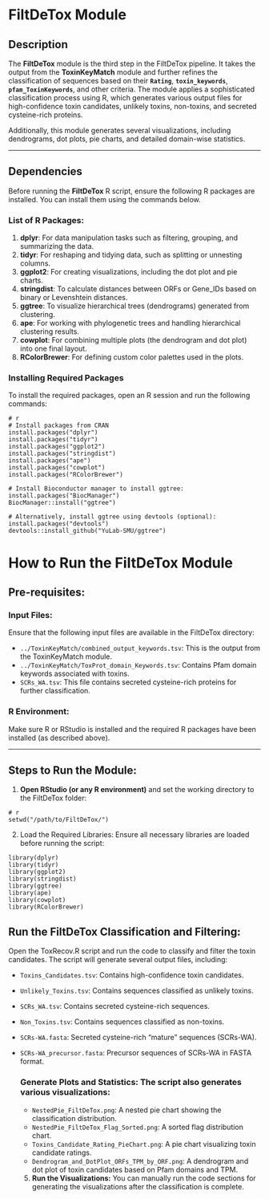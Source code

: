 # **FiltDeTox Module**

## **Description**

The **FiltDeTox** module is the third step in the FiltDeTox pipeline. It takes the output from the **ToxinKeyMatch** module and further refines the classification of sequences based on their **`Rating`**, **`toxin_keywords`**, **`pfam_ToxinKeywords`**, and other criteria. The module applies a sophisticated classification process using R, which generates various output files for high-confidence toxin candidates, unlikely toxins, non-toxins, and secreted cysteine-rich proteins.

Additionally, this module generates several visualizations, including dendrograms, dot plots, pie charts, and detailed domain-wise statistics.

---

## **Dependencies**

Before running the **FiltDeTox** R script, ensure the following R packages are installed. You can install them using the commands below.

### **List of R Packages**:
1. **dplyr**: For data manipulation tasks such as filtering, grouping, and summarizing the data.
2. **tidyr**: For reshaping and tidying data, such as splitting or unnesting columns.
3. **ggplot2**: For creating visualizations, including the dot plot and pie charts.
4. **stringdist**: To calculate distances between ORFs or Gene_IDs based on binary or Levenshtein distances.
5. **ggtree**: To visualize hierarchical trees (dendrograms) generated from clustering.
6. **ape**: For working with phylogenetic trees and handling hierarchical clustering results.
7. **cowplot**: For combining multiple plots (the dendrogram and dot plot) into one final layout.
8. **RColorBrewer**: For defining custom color palettes used in the plots.

### **Installing Required Packages**

To install the required packages, open an R session and run the following commands:

```
# r
# Install packages from CRAN
install.packages("dplyr")
install.packages("tidyr")
install.packages("ggplot2")
install.packages("stringdist")
install.packages("ape")
install.packages("cowplot")
install.packages("RColorBrewer")

# Install Bioconductor manager to install ggtree:
install.packages("BiocManager")
BiocManager::install("ggtree")

# Alternatively, install ggtree using devtools (optional):
install.packages("devtools")
devtools::install_github("YuLab-SMU/ggtree")
```
# How to Run the FiltDeTox Module

## Pre-requisites:

### Input Files:
Ensure that the following input files are available in the FiltDeTox directory:

- `../ToxinKeyMatch/combined_output_keywords.tsv`: This is the output from the ToxinKeyMatch module.
- `../ToxinKeyMatch/ToxProt_domain_Keywords.tsv`: Contains Pfam domain keywords associated with toxins.
- `SCRs_WA.tsv`: This file contains secreted cysteine-rich proteins for further classification.

### R Environment:
Make sure R or RStudio is installed and the required R packages have been installed (as described above).

---

## Steps to Run the Module:

1. **Open RStudio (or any R environment)** and set the working directory to the FiltDeTox folder:

```
# r
setwd("/path/to/FiltDeTox/")
```

2. Load the Required Libraries: Ensure all necessary libraries are loaded before running the script:

```
library(dplyr)
library(tidyr)
library(ggplot2)
library(stringdist)
library(ggtree)
library(ape)
library(cowplot)
library(RColorBrewer)
```
## Run the FiltDeTox Classification and Filtering:

Open the ToxRecov.R script and run the code to classify and filter the toxin candidates.
The script will generate several output files, including:

 - `Toxins_Candidates.tsv`: Contains high-confidence toxin candidates.
 - `Unlikely_Toxins.tsv`: Contains sequences classified as unlikely toxins.
 - `SCRs_WA.tsv`: Contains secreted cysteine-rich sequences.
 - `Non_Toxins.tsv`: Contains sequences classified as non-toxins.
 - `SCRs-WA.fasta`: Secreted cysteine-rich “mature” sequences (SCRs-WA).
 - `SCRs-WA_precursor.fasta`: Precursor sequences of SCRs-WA in FASTA format.

      ### Generate Plots and Statistics: The script also generates various visualizations:

      - `NestedPie_FiltDeTox.png`: A nested pie chart showing the classification distribution.
      - `NestedPie_FiltDeTox_Flag_Sorted.png`: A sorted flag distribution chart.
      - `Toxins_Candidate_Rating_PieChart.png`: A pie chart visualizing toxin candidate ratings.
      - `Dendrogram_and_DotPlot_ORFs_TPM_by_ORF.png`: A dendrogram and dot plot of toxin candidates based on Pfam domains and TPM.

      5. **Run the Visualizations:** You can manually run the code sections for generating the visualizations after the classification is complete.


